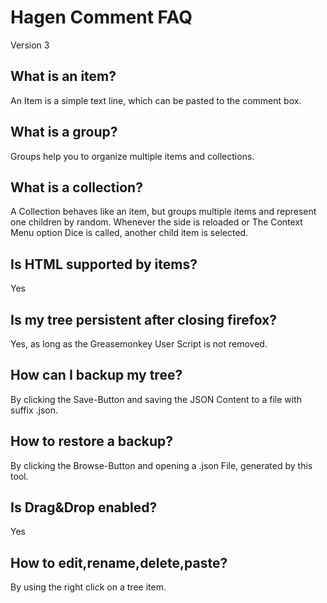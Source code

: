 Hagen Comment FAQ
=================
Version 3

What is an **item**?
--------------------
An Item is a simple text line, which can be pasted to the comment box.

What is a **group**?
--------------------
Groups help you to organize multiple items and collections.

What is a **collection**?
-------------------------
A Collection behaves like an item, but groups multiple items and represent one children by random. Whenever the side is reloaded or The Context Menu option Dice is called, another child item is selected.

Is **HTML** supported by items?
-------------------------------
Yes

Is my tree **persistent** after closing firefox?
------------------------------------------------
Yes, as long as the Greasemonkey User Script is not removed.

How can I **backup** my tree?
-----------------------------
By clicking the Save-Button and saving the JSON Content to a file with suffix .json.

How to **restore** a backup?
----------------------------
By clicking the Browse-Button and opening a .json File, generated by this tool.

Is **Drag&Drop** enabled?
-------------------------
Yes

How to **edit**,**rename**,**delete**,**paste**?
------------------------------------------------
By using the right click on a tree item.
